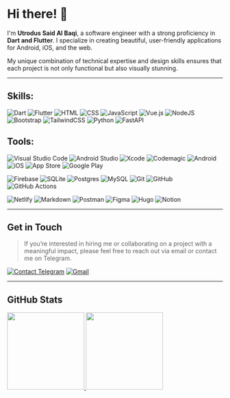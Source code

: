 # Hi there! 👋

I'm **Utrodus Said Al Baqi**, a software engineer with a strong proficiency in **Dart and Flutter**. I specialize in creating beautiful, user-friendly applications for Android, iOS, and the web. 

My unique combination of technical expertise and design skills ensures that each project is not only functional but also visually stunning.

---


## Skills:

![Dart](https://img.shields.io/badge/-Dart-05122A?style=flat&logo=dart&logoColor=007ACC) 
![Flutter](https://img.shields.io/badge/-Flutter-05122A?style=flat&logo=flutter&logoColor=007ACC) 
![HTML](https://img.shields.io/badge/-HTML-05122A?style=flat&logo=HTML5)
![CSS](https://img.shields.io/badge/-CSS-05122A?style=flat&logo=CSS3&logoColor=1572B6)
![JavaScript](https://img.shields.io/badge/JavaScript-05122A?flat&logo=javascript&logoColor=F7DF1E)
![Vue.js](https://img.shields.io/badge/vuejs-05122A?flat&logo=vuedotjs&logoColor=%234FC08D)
![NodeJS](https://img.shields.io/badge/node.js-05122A?style=flat&logo=node.js&logoColor=white)
![Bootstrap](https://img.shields.io/badge/-Bootstrap-05122A?style=flat&logo=bootstrap&logoColor=563D7C)
![TailwindCSS](https://img.shields.io/badge/tailwindcss-05122A.svg?style=flat&logo=tailwind-css&logoColor=4aacb5)
![Python](https://img.shields.io/badge/Python-05122A?flat&logo=python&logoColor=3a709c)
![FastAPI](https://img.shields.io/badge/FastAPI-05122A?style=flat&logo=fastapi)



## Tools:
![Visual Studio Code](https://img.shields.io/badge/Visual%20Studio%20Code-05122A.svg?flat&logo=visual-studio-code&logoColor=0078d7)
![Android Studio](https://img.shields.io/badge/-Android%20Studio-05122A?style=flat&logo=androidstudio&logoColor=3DDC84)
![Xcode](https://img.shields.io/badge/-Xcode-05122A?style=flat&logo=Xcode&logoColor=147EFB)
![Codemagic](https://img.shields.io/badge/-Codemagic-05122A?style=flat&logo=Codemagic&logoColor=F45E3F)
![Android](https://img.shields.io/badge/-Android-05122A?style=flat&logo=android&logoColor=34A853)
![iOS](https://img.shields.io/badge/-iOS-05122A?style=flat&logo=ios) 
![App Store](https://img.shields.io/badge/App_Store-05122A?flat&logo=app-store&logoColor=1e76e1)
![Google Play](https://img.shields.io/badge/Google_Play-05122A?flat&logo=google-play&logoColor=59a13a)


![Firebase](https://img.shields.io/badge/Firebase-05122A?flat&logo=firebase&logoColor=ff9100)
![SQLite](https://img.shields.io/badge/SQLite-05122A?flat&logo=sqlite&logoColor=0387ca)
![Postgres](https://img.shields.io/badge/postgres-05122A.svg?style=flat&logo=postgresql&logoColor=23316192)
![MySQL](https://img.shields.io/badge/mysql-05122A.svg?style=flat&logo=mysql&logoColor=4479A1)
![Git](https://img.shields.io/badge/Git-05122A?flat&logo=git&logoColor=F05032)
![GitHub](https://img.shields.io/badge/github-05122A.svg?style=flat&logo=github&logoColor=white)
![GitHub Actions](https://img.shields.io/badge/github%20actions-05122A.svg?flat&logo=githubactions&logoColor=232671E5)

![Netlify](https://img.shields.io/badge/Netlify-05122A?flat&logo=netlify&logoColor=0ac7b7)
![Markdown](https://img.shields.io/badge/Markdown-05122A?flat&logo=markdown&logoColor=white)
![Postman](https://img.shields.io/badge/Postman-05122A?flat&logo=postman&logoColor=FF6C37) 
![Figma](https://img.shields.io/badge/figma-05122A?flat&logo=figma&logoColor=a55fff) 
![Hugo](https://img.shields.io/badge/Hugo-black.svg?style=flat&logo=Hugo)
![Notion](https://img.shields.io/badge/Notion-%23000000.svg?flat&logo=notion&logoColor=white)

---

## Get in Touch
> If you’re interested in hiring me or collaborating on a project with a meaningful impact, please feel free to reach out via email or contact me on Telegram.

[![Contact Telegram](https://img.shields.io/badge/Telegram-2CA5E0?style=for-the-badge&logo=telegram&logoColor=white)](https://t.me/said_albaqi)
[![Gmail](https://img.shields.io/badge/Gmail-D14836?style=for-the-badge&logo=gmail&logoColor=white)](mailto:contact.utrodus@gmail.com)


---

## GitHub Stats

<p>
<a href="https://github.com/utrodus">
  <img height="180em" src="https://github-readme-stats-eight-theta.vercel.app/api?username=utrodus&show_icons=true&theme=vue-dark&include_all_commits=true&count_private=true"/>
  <img height="180em" src="https://github-readme-stats-eight-theta.vercel.app/api/top-langs/?username=utrodus&layout=compact&langs_count=8&theme=vue-dark"/>
</a>
</p>
